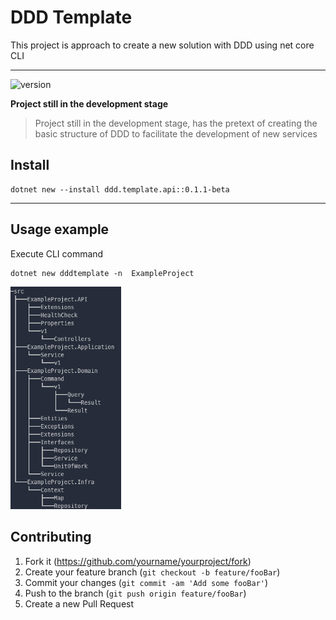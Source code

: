 # DDD Template
This project is approach to create a new solution with DDD using net core CLI 

-----

![version](https://img.shields.io/nuget/vpre/ddd.template.api?label=version)

**Project still in the development stage**

> Project still in the development stage, has the pretext of creating the basic structure of DDD to facilitate the development of new services

 ## Install
```
dotnet new --install ddd.template.api::0.1.1-beta
```

----
## Usage example

Execute CLI command

```
dotnet new dddtemplate -n  ExampleProject
```



<img src=".\tree.png" style="zoom:67%;" />

## Contributing

1. Fork it (<https://github.com/yourname/yourproject/fork>)
2. Create your feature branch (`git checkout -b feature/fooBar`)
3. Commit your changes (`git commit -am 'Add some fooBar'`)
4. Push to the branch (`git push origin feature/fooBar`)
5. Create a new Pull Request
